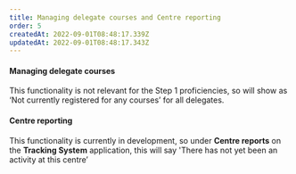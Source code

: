 ```yaml
---
title: Managing delegate courses and Centre reporting
order: 5
createdAt: 2022-09-01T08:48:17.339Z
updatedAt: 2022-09-01T08:48:17.343Z
---
```

#### Managing delegate courses

This functionality is not relevant for the Step 1 proficiencies, so will show as ‘Not currently registered for any courses’ for all delegates.

#### Centre reporting

This functionality is currently in development, so under **Centre reports** on the **Tracking System** application, this will say 'There has not yet been an activity at this centre’